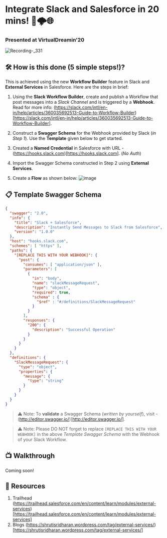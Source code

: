 # Integrate Slack and Salesforce in 20 mins! 💬🌩️🌐
### Presented at VirtualDreamin'20
![Recording-_331](https://user-images.githubusercontent.com/16715515/82121440-af546680-97aa-11ea-864d-da0d06ebdcfe.gif)

## 🛠️ How is this done (5 simple steps!)?

This is achieved using the new **Workflow Builder** feature in Slack and **External Services** in Salesforce. Here are the steps in brief:

1.  Using the **Slack Workflow Builder**, create and publish a Workflow that post messages into a _Slack Channel_ and is triggered by a **Webhook**. Read for more info: (https://slack.com/intl/en-in/help/articles/360035692513-Guide-to-Workflow-Builder)[https://slack.com/intl/en-in/help/articles/360035692513-Guide-to-Workflow-Builder].

2.  Construct a **Swagger Schema** for the Webhook provided by Slack (_in Step 1_). Use the **Template** given below to get started.

3.  Created a **Named Credential** in Salesforce with URL - (https://hooks.slack.com)[https://hooks.slack.com]. (_No Auth_)

4.  Import the Swagger Schema constructed in Step 2 using **External Services**.

5.  Create a **Flow** as shown below:
![image](https://user-images.githubusercontent.com/16715515/82121553-9f895200-97ab-11ea-82d3-6e6aaa94f5d4.png)

## 📋 Template Swagger Schema
```json
{
  "swagger": "2.0",
  "info": {
    "title": "Slack + Salesforce",
    "description": "Instantly Send Messages to Slack from Salesforce",
    "version": "1.0.0"
  },
  "host": "hooks.slack.com",
  "schemes": [ "https" ],
  "paths": {
    "[REPLACE THIS WITH YOUR WEBHOOK]": {
      "post": {
        "consumes": [ "application/json" ],
        "parameters": [
          {
            "in": "body",
            "name": "slackMessageRequest",
            "type": "object",
            "required": true,
            "schema" : {
              "$ref" : "#/definitions/SlackMessageRequest"
            }
          }
        ],
        "responses": {
          "200": {
            "description": "Successful Operation"
          }
        }
      }
    }
  },
  "definitions": {
    "SlackMessageRequest": {
      "type": "object",
      "properties": {
        "message": {
          "type": "string"
        }
      }
    }
  }
}
```
> ⚠️ Note: To **validate** a Swagger Schema (_written by yourself_), visit - (http://editor.swagger.io/)[http://editor.swagger.io/].

> ⚠️ Note: Please DO NOT forget to replace `[REPLACE THIS WITH YOUR WEBHOOK]` in the above _Template Swagger Schema_ with the Webhook of your Slack Workflow.

## 📺 Walkthrough
Coming soon!

## 🔗 Resources
1. Trailhead (https://trailhead.salesforce.com/en/content/learn/modules/external-services)[https://trailhead.salesforce.com/en/content/learn/modules/external-services]
2. Blogs (https://shrutisridharan.wordpress.com/tag/external-services/)[https://shrutisridharan.wordpress.com/tag/external-services/]
